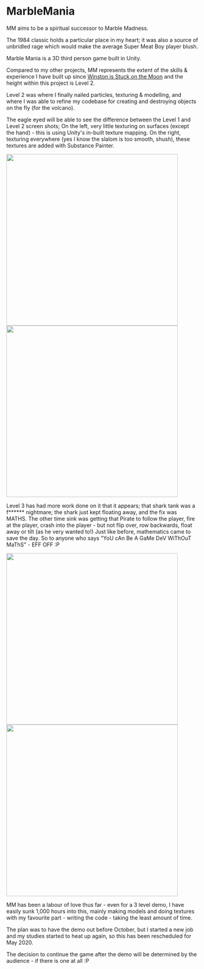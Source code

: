 # MarbleMania

MM aims to be a spiritual successor to Marble Madness.

The 1984 classic holds a particular place in my heart; it was also a source of unbridled rage which would make the average Super Meat Boy player blush.

Marble Mania is a 3D third person game built in Unity.

Compared to my other projects, MM represents the extent of the skills & experience I have built up since <a href="https://github.com/ducksplash/moonshot">Winston is Stuck on the Moon</a> and the height within this project is Level 2.

Level 2 was where I finally nailed particles, texturing & modelling, and where I was able to refine my codebase for creating and destroying objects on the fly (for the volcano).

The eagle eyed will be able to see the difference between the Level 1 and Level 2 screen shots; 
On the left, very little texturing on surfaces (except the hand) - this is using Unity's in-built texture mapping.
On the right, texturing everywhere (yes I know the slalom is too smooth, shush), these textures are added with Substance Painter.

<img src="https://user-images.githubusercontent.com/11778864/155048472-3447fc73-da5d-48c0-86c8-de1ce1deff7a.png" width="450"> <img src="https://user-images.githubusercontent.com/11778864/155048470-cfe21e08-6165-4d19-a2d3-fd3b3d17c738.png" width="450">

Level 3 has had more work done on it that it appears; that shark tank was a f****** nightmare; the shark just kept floating away, and the fix was MATHS.
The other time sink was getting that Pirate to follow the player, fire at the player, crash into the player - but not flip over, row backwards, float away or tilt (as he very wanted to!)
Just like before, mathematics came to save the day. So to anyone who says "YoU cAn Be A GaMe DeV WiThOuT MaThS" - EFF OFF :P

<img src="https://user-images.githubusercontent.com/11778864/155138845-d92d1f0e-019f-478b-a842-36184da4bec4.png" width="450"> <img src="https://user-images.githubusercontent.com/11778864/155048481-8f4c4b6c-3a5a-467a-bf04-e4a27b5df3ae.png" width="450">

MM has been a labour of love thus far - even for a 3 level demo, I have easily sunk 1,000 hours into this, mainly making models and doing textures with my favourite part - writing the code - taking the least amount of time.

The plan was to have the demo out before October, but I started a new job and my studies started to heat up again, so this has been rescheduled for May 2020.

The decision to continue the game after the demo will be determined by the audience - if there is one at all :P
